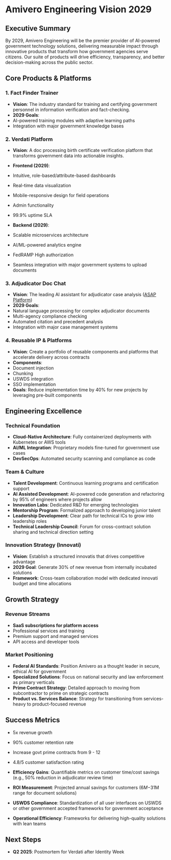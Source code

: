 # Amivero Engineering Vision 2029
## Executive Summary
By 2029, Amivero Engineering will be the premier provider of AI-powered government technology solutions, delivering measurable impact through innovative products that transform how government agencies serve citizens. Our suite of products will drive efficiency, transparency, and better decision-making across the public sector.

## Core Products & Platforms
### 1. Fact Finder Trainer
- **Vision**: The industry standard for training and certifying government personnel in information verification and fact-checking.
- **2029 Goals**:
- AI-powered training modules with adaptive learning paths
- Integration with major government knowledge bases

### 2. Verdati Platform
- **Vision**: A doc processing birth certificate verification platform that transforms government data into actionable insights.
- **Frontend (2029)**:
- Intuitive, role-based/attribute-based dashboards
- Real-time data visualization
- Mobile-responsive design for field operations
- Admin functionality
- 99.9% uptime SLA

- **Backend (2029)**:
- Scalable microservices architecture
- AI/ML-powered analytics engine
- FedRAMP High authorization
- Seamless integration with major government systems to upload documents

### 3. Adjudicator Doc Chat
- **Vision**: The leading AI assistant for adjudicator case analysis ([ASAP Platform](https://amivero.sharepoint.com/:w:/r/sites/Growth3/_layouts/15/Doc2.aspx?action=edit&sourcedoc=%7B50462bc9-e2b5-4204-859e-9a8a681961ed%7D&wdOrigin=TEAMS-MAGLEV.undefined_ns.rwc&wdExp=TEAMS-TREATMENT&wdhostclicktime=1757705519513&web=1))
- **2029 Goals**:
- Natural language processing for complex adjudicator documents
- Multi-agency compliance checking
- Automated citation and precedent analysis
- Integration with major case management systems

### 4. Reusable IP & Platforms
- **Vision**: Create a portfolio of reusable components and platforms that accelerate delivery across contracts
- **Components**: 
- Document injection
- Chunking
- USWDS integration
- SSO implementation
- **Goals**: Reduce implementation time by 40% for new projects by leveraging pre-built components

## Engineering Excellence
### Technical Foundation
- **Cloud-Native Architecture**: Fully containerized deployments with Kubernetes or AWS tools
- **AI/ML Integration**: Proprietary models fine-tuned for government use cases
- **DevSecOps**: Automated security scanning and compliance as code

### Team & Culture
- **Talent Development**: Continuous learning programs and certification support
- **AI Assisted Development**: AI-powered code generation and refactoring by 95% of engineers where projects allow
- **Innovation Labs**: Dedicated R&D for emerging technologies
- **Mentorship Program**: Formalized approach to developing junior talent 
- **Leadership Development**: Clear path for technical ICs to grow into leadership roles 
- **Technical Leadership Council**: Forum for cross-contract solution sharing and technical direction setting

### Innovation Strategy (Innovati)
- **Vision**: Establish a structured innovatis that drives competitive advantage
- **2029 Goal**: Generate 30% of new revenue from internally incubated solutions
- **Framework**: Cross-team collaboration model with dedicated innovati budget and time allocations

## Growth Strategy
### Revenue Streams
- **SaaS subscriptions for platform access**    
- Professional services and training
- Premium support and managed services
- API access and developer tools

### Market Positioning
- **Federal AI Standards**: Position Amivero as a thought leader in secure, ethical AI for government
- **Specialized Solutions**: Focus on national security and law enforcement as primary verticals    
- **Prime Contract Strategy**: Detailed approach to moving from subcontractor to prime on strategic contracts
- **Product vs. Services Balance**: Strategy for transitioning from services-heavy to product-focused revenue

## Success Metrics
- 5x revenue growth
- 90% customer retention rate
- Increase govt prime contracts from 9 - 12
- 4.8/5 customer satisfaction rating

- **Efficiency Gains**: Quantifiable metrics on customer time/cost savings (e.g., 50% reduction in adjudicator review time)
- **ROI Measurement**: Projected annual savings for customers ($6M-$31M range for document solutions) 
- **USWDS Compliance**: Standardization of all user interfaces on USWDS or other government accepted frameworks for government acceptance 
- **Operational Efficiency**: Frameworks for delivering high-quality solutions with lean teams 

## Next Steps
- **Q2 2025**: Postmortem for Verdati after Identity Week
